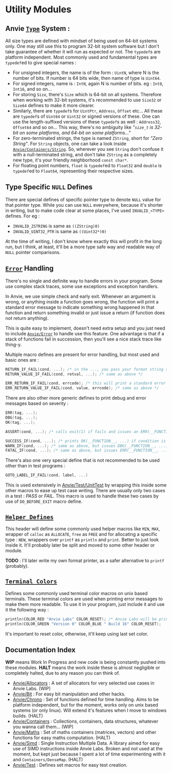 # Utility Modules

## Anvie [`Type`](Types.h) System :
All size types are defined with mindset of being used on 64-bit systems only. One may still use this to program 32-bit system software but I don't take guarantee of whether it will run as expected or not. The `typedef`s are platform independent. Most commonly used and fundamental types are `typedef`ed to give special names :  
- For unsigned integers, the name is of the form : `UintN`, where N is the number of bits. If number is 64 bits wide, then name of type is `Uint64`.  
- For signed integers, name is : `IntN`, again N is number of bits. eg : `Int8`, `Int16`, and so on...  
- For storing `Size`, there's `Size` which is 64-bit on all systems. Therefore when working with 32-bit systems, it's recommended to use `Size32` or `Size64` defines to make it more clearer.  
- Similarly, there are `typedef`s for `UintPtr`, `Address`, `Offset` etc... All these are `typedef`s of `Uint64` or `Uint32` or signed versions of these. One can use the length-suffixed versions of these `typedef`s as well : `Address32`, `Offset64` and so on... This way, there's no ambiguity like _"`size_t` is 32-bit on some platforms, and 64-bit on some platforms..."_  
- For zero-terminated strings, the type is named `ZString`, short for _"Zero String"_. For `String` objects, one can take a look inside [`Anvie/Containers/String`](Containers/String.h). So, wherever you see `String` don't confuse it with a null-terminated string, and don't take `ZString` as a completely new type, it's your friendly neighborhood `const char*`.  
- For floating point numbers, `float` is `typedef`ed to `Float32` and `double` is `typedef`ed to `Float64`, representing their respective sizes.  

## Type Specific `NULL` Defines

There are special defines of specific pointer type to denote `NULL` value for that pointer type. While you can use `NULL` everywhere, because it's shorter in writing, but to make code clear at some places, I've used `INVALID_<TYPE>` defines. For eg :  
- `INVALID_ZSTRING` is same as `((ZString)0)`  
- `INVALID_UINT32_PTR` is same as `((Uint32*)0)`  
  
At the time of writing, I don't know where exactly this will profit in the long run, but I think, at least, it'll be a more type safe way and readable way of `NULL` pointer comparisons.  

## [`Error`](Error.h) Handling
There's no single and definite way to handle errors in your program. Some use complex stack traces, some use exceptions and exception handlers.   

In Anvie, we use simple check and early exit. Whenever an argument is wrong, or anything inside a function goes wrong, the function will print a standard error message to indicate something wrong happened in that function and return something invalid or just issue a return (if function does not return anything).  

This is quite easy to implement, doesn't need extra setup and you just need to include [`Anvie/Error`](Error.h) to handle use this feature. One advantage is that if a stack of functions fail in succession, then you'll see a nice stack trace like thing-y.  

Multiple macro defines are present for error handling, but most used and basic ones are :  
``` c
RETURN_IF_FAIL(cond, ...); /* in the ..., you pass your format string and arguments to be printed as error message) */
RETURN_VALUE_IF_FAIL(cond, retval, ...); /* same as above */

ERR_RETURN_IF_FAIL(cond, errcode); /* this will print a standard error message, recommended over above alternatives */
ERR_RETURN_VALUE_IF_FAIL(cond, value, errcode); /* same as above */
```  

There are also other more generic defines to print debug and error messages based on severity :   
``` c
ERR(tag, ...);
DBG(tag, ...);
OK(tag, ...);

ASSERT(cond, ...); /* calls exit(1) if fails and issues an ERR(__FUNCTION__, ...) before that */

SUCCESS_IF(cond, ...); /* prints OK(__FUNCTION__, ...) if condition is true */
WARN_IF(cond, ...); /* same as above, but issues DBG(__FUNCTION__, ...) */
FATAL_IF(cond, ...); /* same as above, but issues ERR(__FUNCTION__, ...) */
```  

There's also one very special define that is not recommended to be used other than in test programs :  
``` c
GOTO_LABEL_IF_FAIL(cond, label, ...)
```  

This is used extensively in [Anvie/Test/UnitTest](Test/UnitTest.h) by wrapping this inside some other macros to ease up test case writing. There are usually only two cases in a test : _PASS_ or _FAIL_. This macro is used to handle these two cases by use of `DO_BEFORE_EXIT` macro define.  

## [`Helper Defines`](HelperDefines.h)
This header will define some commonly used helper macros like `MIN`, `MAX`, wrapper of `calloc` as `ALLOCATE`, `free` as `FREE` and for allocating a specific type : `NEW`, wrappers over `printf` as `println` and `print`. Better to just look inside it. It'll probably later be split and moved to some other header or module.  

**TODO** : I'll later write my own format printer, as a safer alternative to `printf` (probably).  

## [`Terminal Colors`](TerminalColors.)
Defines some commonly used terminal color macros on unix based terminals. These terminal colors are used when printing error messages to make them more readable. To use it in your program, just include it and use it the following way :   
``` c
println(COLOR_RED "Anvie Labs" COLOR_RESET); /* Anvie Labs will be printed in red color */
println(COLOR_GREEN "Version 0" COLOR_BLUE " Build 16" COLOR_RESET);
```
It's important to reset color, otherwise, it'll keep using last set color.  

## Documentation Index

**WIP** means Work In Progress and new code is being constantly pushed into these modules. **HALT** means the work inside these is almost negligible or completely halted, due to any reason you can think of.

- [Anvie/Allocators](Allocators) : A set of allocators for very selected use cases in Anvie Labs. (WIP)  
- [Anvie/Bit](Bit) : For easy bit manipulation and other hacks.  
- [Anvie/Chrono](Chrono) : Set of functions defined for time handling. Aims to be platform independent, but for the moment, works only on unix based systems (or only linux). Will extend it's features when I move to windows builds. (HALT)  
- [Anvie/Containers](Containers) : Collections, containers, data structures, whatever you wanna call them... (WIP)  
- [Anvie/Maths](Maths) : Set of maths containers (matrices, vectors) and other functions for easy maths computation. (HALT)  
- [Anvie/Simd](Simd) : Single Instruction Multiple Data. A library aimed for easy use of SIMD instructions inside Anvie Labs. Broken and not used at the moment, but kept just because I spent a lot of time experimenting with it and `Containers/DenseMap`. (HALT)  
- [Anvie/Test](Test) : Defines set macros for easy test creation.  
